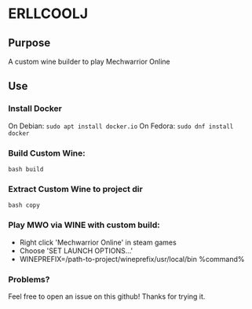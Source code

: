 # ERLLCOOLJ

## Purpose
A custom wine builder to play Mechwarrior Online

## Use
### Install Docker
On Debian:
`sudo apt install docker.io`
On Fedora:
`sudo dnf install docker`

### Build Custom Wine:
`bash build`

### Extract Custom Wine to project dir
`bash copy`

### Play MWO via WINE with custom build:
- Right click 'Mechwarrior Online' in steam games
- Choose 'SET LAUNCH OPTIONS...'
- WINEPREFIX=/path-to-project/wineprefix/usr/local/bin %command%

### Problems?
Feel free to open an issue on this github!  Thanks for trying it.

